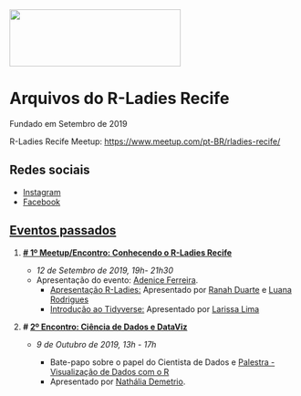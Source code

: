 <img src="https://github.com/rladies/starter-kit/blob/master/logo/R-LadiesGlobal_RBG_online_LogoWithText_Horizontal.png" data-canonical-src="https://github.com/rladies/starter-kit/blob/master/logo/R-LadiesGlobal_RBG_online_LogoWithText_Horizontal.png" width="300" height="100" />

# Arquivos do R-Ladies Recife
Fundado em Setembro de 2019

R-Ladies Recife Meetup: https://www.meetup.com/pt-BR/rladies-recife/

## Redes sociais
- [Instagram](http://instagram.com/rladiesrecife)
- [Facebook](http://facebook.com/rladiesrecife)

## [Eventos passados](https://www.meetup.com/pt-BR/rladies-recife/)
 1. **[# 1º Meetup/Encontro: Conhecendo o R-Ladies Recife](https://www.meetup.com/pt-BR/rladies-recife/events/264557328/)**
      - *12 de Setembro de 2019, 19h- 21h30*
      - Apresentação do evento: [Adenice Ferreira](https://www.linkedin.com/in/adenice-ferreira-15a97616b). 
          * [Apresentação R-Ladies:](https://github.com/rladies/meetup-presentations_recife/blob/master/Apresentacao_RLadiesRec.pdf) Apresentado por [Ranah Duarte](https://www.linkedin.com/in/ranahduarte/) e [Luana Rodrigues](https://www.linkedin.com/in/luanavsr)
          * [Introdução ao Tidyverse:](https://github.com/Larissa1292/R-Ladies_Recife) Apresentado por [Larissa Lima](https://www.linkedin.com/in/larissadossantoslima/)
            
 2. **# [2º Encontro: Ciência de Dados e DataViz](https://www.instagram.com/p/B3azbbfg7l-/)**
      - *9 de Outubro de 2019, 13h - 17h*
      
         * Bate-papo sobre o papel do Cientista de Dados e [Palestra - Visualização de Dados com o R](https://beatrizmilz.github.io/aMostra-IME-2019-DataVis/)   
          - Apresentado por [Nathália Demetrio](https://github.com/natydemi).
